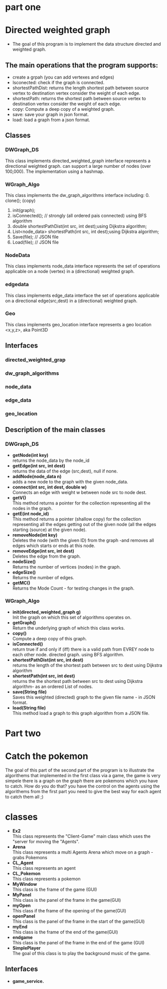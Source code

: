 
# part one
# Directed weighted graph
* The goal of this program is to implement the data structure directed and weighted graph.
## The main operations that the program supports:
* create a grpah (you can add vertexes and edges)
* Isconected: check if the graph is connected.
* shortestPathDist: returns the length shortest path between source vertex to destination vertex consider the weight of each edge.
* shortestPath: returns the shortest path between source vertex to destination vertex consider the weight of each edge.
* copy: Compute a deep copy of a weighted graph.
* save: save your graph in json format.
* load: load a graph from a json format. 
## Classes 
### DWGraph_DS
This class implements directed_weighted_graph interface represents a directional weighted graph.
can support a large number of nodes (over 100,000).
The implementation using a hashmap.
### WGraph_Algo
 This class implements the dw_graph_algorithms interface including:
 0. clone(); (copy)
 1. init(graph);
 2. isConnected(); // strongly (all ordered pais connected) using BFS algorithm
 3. double shortestPathDist(int src, int dest);using Dijkstra algorithm;
 4. List<node_data> shortestPath(int src, int dest);using Dijkstra algorithm;
 5. Save(file); // JSON file
 6. Load(file); // JSON file
### NodeData
This class implements node_data interface represents the set of operations applicable on a
node (vertex) in a (directional) weighted graph.
### edgedata
 This class implements edge_data interface the set of operations applicable on a
 directional edge(src,dest) in a (directional) weighted graph.
### Geo
This class implements geo_location interface represents a geo location <x,y,z>, aka Point3D

## Interfaces
### directed_weighted_grap
### dw_graph_algorithms
### node_data
### edge_data
### geo_location
  
 ## Description of the main classes 
 ### DWGraph_DS
 * __getNode(int key)__\
 returns the node_data by the node_id
 * __getEdge(int src, int dest)__\
 returns the data of the edge (src,dest), null if none.
 * __addNode(node_data n)__\
 adds a new node to the graph with the given node_data.
 * __connect(int src, int dest, double w)__\
 Connects an edge with weight w between node src to node dest.
 * __getV()__\
 This method returns a pointer  for the collection representing all the nodes in the graph.
 * __getE(int node_id)__\
 This method returns a pointer (shallow copy) for the collection representing all the edges getting out of
 the given node (all the edges starting (source) at the given node).
 * __removeNode(int key)__\
 Deletes the node (with the given ID) from the graph -and removes all edges which starts or ends at this node.
 * __removeEdge(int src, int dest)__\
 Deletes the edge from the graph.
 * __nodeSize()__\
 Returns the number of vertices (nodes) in the graph.
 * __edgeSize()__\
 Returns the number of edges.
 * __getMC()__\
 Returns the Mode Count - for testing changes in the graph.
 
 ### WGraph_Algo
 * __init(directed_weighted_graph g)__\
 Init the graph on which this set of algorithms operates on.
 * __getGraph()__\
 Return the underlying graph of which this class works.
 * __copy()__\
 Compute a deep copy of this graph.
 * __isConnected()__\
 return true if and only if (iff) there is a valid path from EVREY node to each
 other node.  directed graph. using BFS algorithm.
 * __shortestPathDist(int src, int dest)__\
 returns the length of the shortest path between src to dest using Dijkstra algorithm
 * __shortestPath(int src, int dest)__\
 returns the the shortest path between src to dest using Dijkstra algorithm- as an ordered List of nodes.
 * __save(String file)__\
 Saves this weighted (directed) graph to the given file name - in JSON format.
 * __load(String file)__\
 This method load a graph to this graph algorithm from a JSON file.


# Part two
# Catch the pokemon
The goal of this part of the second part of the program is to illustrate the algorithems that implemented in the first class via a game, the game is very simpele 
there is a graph on the graph there are pokemons which you have  to catch. How do you do that? you have the control on the agents using the algorithems from the first part you need to give the best way for each agent to catch them all ;)
# classes
* __Ex2__\
This class represents the  "Client-Game" main class
which uses the "server for moving the "Agents".
* __Arena__\
This class represents a multi Agents Arena which move on a graph - grabs Pokemons 
* __CL_Agent__\
This class represents an agent
* __CL_Pokemon__\
This class represents a pokemon
* __MyWindow__\
This class is the frame of the  game (GUI)
* __MyPanel__\
This class is the panel of the frame in the game(GUI)
* __myOpen__\
This class if the frame of the opening of the game(GUI)
* __openPanel__\
This class is the panel of the frame in the start of the game(GUI)
* __myEnd__\
This class is the frame of the end of the game(GUI)
* __endgame__\
This class is the panel of the frame in the end of the game (GUI)
* __SimplePlayer__\
The goal of this class is to play the background music of the game.

## Interfaces
* __game_service.__



